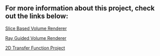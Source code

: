 ## For more information about this project, check out the links below:
[Slice Based Volume Renderer](http://www.cs.utah.edu/~natevm/courses/cs7960/SBVR.html)

[Ray Guided Volume Renderer](http://www.cs.utah.edu/~natevm/courses/cs7960/RGVR.html)

[2D Transfer Function Project](http://www.cs.utah.edu/~natevm/courses/cs7960/2DTransferFunction.html)
